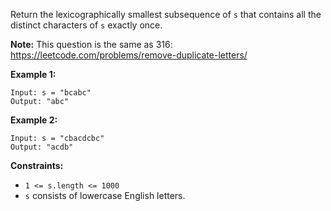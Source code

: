 Return the lexicographically smallest subsequence of `s` that contains all the
distinct characters of `s` exactly once.

**Note:** This question is the same as 316:
<https://leetcode.com/problems/remove-duplicate-letters/>



**Example 1:**

    
    
    Input: s = "bcabc"
    Output: "abc"
    

**Example 2:**

    
    
    Input: s = "cbacdcbc"
    Output: "acdb"
    



**Constraints:**

  * `1 <= s.length <= 1000`
  * `s` consists of lowercase English letters.

